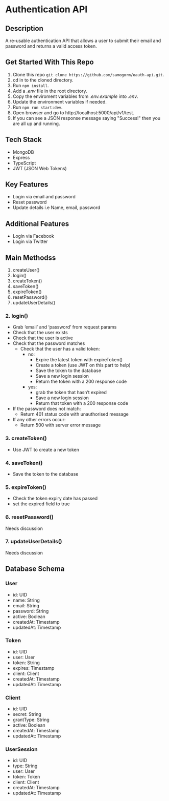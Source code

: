 # Authentication API

## Description
A re-usable authentication API that allows a user to submit their email and password and returns  a valid access token.

## Get Started With This Repo

1. Clone this repo `git clone https://github.com/samogorm/oauth-api.git`.
2. cd in to the cloned directory.
3. Run `npm install`.
4. Add a *.env* file in the root directory. 
5. Copy the enviroment variables from *.env.example* into *.env*.
6. Update the environment variables if needed.
7. Run `npm run start:dev`.
8. Open browser and go to http://localhost:5000/api/v1/test.
9. If you can see a JSON response message saying "Success!" then you are all up and running.

## Tech Stack
* MongoDB
* Express
* TypeScript
* JWT (JSON Web Tokens)

## Key Features
* Login via email and password
* Reset password
* Update details i.e Name, email, password

## Additional Features
* Login via Facebook
* Login via Twitter

## Main Methodss
1. createUser()
2. login()
3. createToken()
4. saveToken()
5. expireToken()
6. resetPassword()
7. updateUserDetails()

### 2. login()
* Grab ‘email’ and ‘password’ from request params
* Check that the user exists
* Check that the user is active
* Check that the password matches
	* Check that the user has a valid token:
		* no: 
			* Expire the latest token with expireToken()
			* Create a token (use JWT on this part to help)
			* Save the token to the database
			* Save a new login session
			* Return the token with a 200 response code
		* yes:
			* grab the token that hasn’t expired 
			* Save a new login session
			* Return that token with a 200 response code
* If the password does not match:
	* Return 401 status code with unauthorised message
* If any other errors occur:
	* Return 500 with server error message

### 3. createToken()
* Use JWT to create a new token

### 4. saveToken()
* Save the token to the database

### 5. expireToken()
* Check the token expiry date has passed
* set the expired field to true

### 6. resetPassword()
Needs discussion

### 7. updateUserDetails()
Needs discussion

## Database Schema
### User
* id: UID
* name: String
* email: String
* password: String
* active: Boolean
* createdAt: Timestamp
* updatedAt: Timestamp

### Token
* id: UID
* user: User
* token: String
* expires: Timestamp
* client: Client
* createdAt: Timestamp
* updatedAt: Timestamp

### Client
* id: UID
* secret: String
* grantType: String
* active: Boolean
* createdAt: Timestamp
* updatedAt: Timestamp

### UserSession
* id: UID
* type: String
* user: User
* token: Token
* client: Client
* createdAt: Timestamp
* updatedAt: Timestamp
